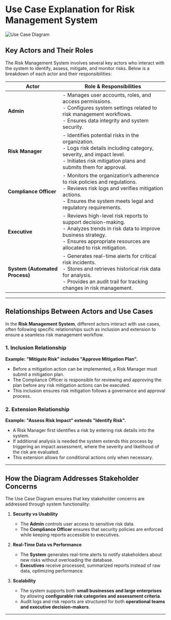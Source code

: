 # **Use Case Explanation for Risk Management System**

![Use Case Diagram](https://www.mermaidchart.com/raw/adac722e-cd7f-4b9a-8097-2f3d9962476f?theme=light&version=v0.1&format=svg)

## **Key Actors and Their Roles**
The Risk Management System involves several key actors who interact with the system to identify, assess, mitigate, and monitor risks. Below is a breakdown of each actor and their responsibilities:

| **Actor**             | **Role & Responsibilities** |
|----------------------|---------------------------|
| **Admin**           | - Manages user accounts, roles, and access permissions.<br> - Configures system settings related to risk management workflows.<br> - Ensures data integrity and system security. |
| **Risk Manager**    | - Identifies potential risks in the organization.<br> - Logs risk details including category, severity, and impact level.<br> - Initiates risk mitigation plans and submits them for approval. |
| **Compliance Officer** | - Monitors the organization’s adherence to risk policies and regulations.<br> - Reviews risk logs and verifies mitigation actions.<br> - Ensures the system meets legal and regulatory requirements. |
| **Executive**       | - Reviews high-level risk reports to support decision-making.<br> - Analyzes trends in risk data to improve business strategy.<br> - Ensures appropriate resources are allocated to risk mitigation. |
| **System (Automated Process)** | - Generates real-time alerts for critical risk incidents.<br> - Stores and retrieves historical risk data for analysis.<br> - Provides an audit trail for tracking changes in risk management. |

---

## **Relationships Between Actors and Use Cases**
In the **Risk Management System**, different actors interact with use cases, often following specific relationships such as inclusion and extension to ensure a seamless risk management workflow.

### **1. Inclusion Relationship**
**Example: "Mitigate Risk" includes "Approve Mitigation Plan".**
- Before a mitigation action can be implemented, a Risk Manager must submit a mitigation plan.
- The Compliance Officer is responsible for reviewing and approving the plan before any risk mitigation actions can be executed.
- This inclusion ensures risk mitigation follows a governance and approval process.

### **2. Extension Relationship**
**Example: "Assess Risk Impact" extends "Identify Risk".**
- A Risk Manager first identifies a risk by entering risk details into the system.
- If additional analysis is needed the system extends this process by triggering an impact assessment, where the severity and likelihood of the risk are evaluated.
- This extension allows for conditional actions only when necessary.

---

## **How the Diagram Addresses Stakeholder Concerns**
The Use Case Diagram ensures that key stakeholder concerns are addressed through system functionality:

1. **Security vs Usability**
   - The **Admin** controls user access to sensitive risk data.
   - The **Compliance Officer** ensures that security policies are enforced while keeping reports accessible to executives.

2. **Real-Time Data vs Performance**
   - The **System** generates real-time alerts to notify stakeholders about new risks without overloading the database.
   - **Executives** receive processed, summarized reports instead of raw data, optimizing performance.

3. **Scalability**
   - The system supports both **small businesses and large enterprises** by allowing **configurable risk categories and assessment criteria**.
   - Audit logs and risk reports are structured for both **operational teams and executive decision-makers**.

---


